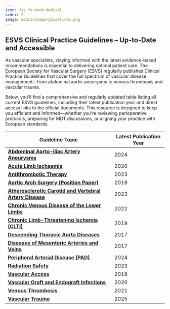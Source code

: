 ```yaml
---
icon: fas fa-book-medical
order: 2
image: media/image/guidelines.png
---
```

## ESVS Clinical Practice Guidelines – Up-to-Date and Accessible  

As vascular specialists, staying informed with the latest evidence-based recommendations is essential to delivering optimal patient care. The European Society for Vascular Surgery (ESVS) regularly publishes Clinical Practice Guidelines that cover the full spectrum of vascular disease management—from abdominal aortic aneurysms to venous thrombosis and vascular trauma.

Below, you'll find a comprehensive and regularly updated table listing all current ESVS guidelines, including their latest publication year and direct access links to the official documents. This resource is designed to keep you efficient and informed—whether you're reviewing perioperative protocols, preparing for MDT discussions, or aligning your practice with European standards.

| Guideline Topic                                         | Latest Publication Year |
|--------------------------------------------------------|-------------------------|
| [**Abdominal Aorto-iliac Artery Aneurysms**](https://esvs.org/wp-content/uploads/2024/05/ESVS-2024-AAA-GL_11zon.pdf)             | 2024                    |
| [**Acute Limb Ischaemia**](https://esvs.org/wp-content/uploads/2021/08/Acute-Limb-Ischaemia-Feb-2020.pdf)                               | 2020                    |
| [**Antithrombotic Therapy**](https://esvs.org/wp-content/uploads/2023/09/Antithrombotic-Therapy-2023.pdf)                             | 2023                    |
| [**Aortic Arch Surgery (Position Paper)**](https://esvs.org/wp-content/uploads/2021/08/Consensus-document-ESVS-EATCS-Aortic-Arch.pdf)               | 2019                    |
| [**Atherosclerotic Carotid and Vertebral Artery Disease**](https://esvs.org/wp-content/uploads/2022/10/2023-CPG-on-the-Management-of-Atherosclerotic-Carotid-and-Vertebral-Artery-Disease.pdf) | 2023                  |
| [**Chronic Venous Disease of the Lower Limbs**](https://esvs.org/wp-content/uploads/2022/02/2022-CVD-guidelines-extensive-version-24.01.2022-1.pdf)          | 2022                    |
| [**Chronic Limb-Threatening Ischemia (CLTI)**](https://esvs.org/wp-content/uploads/2021/08/CLTI-Guidelines-ESVS-SVS-WFVS.pdf)           | 2019                    |
| [**Descending Thoracic Aorta Diseases**](https://esvs.org/wp-content/uploads/2021/08/Descending-Thoracic-Aorta-Diseases-2017.pdf)                 | 2017                    |
| [**Diseases of Mesenteric Arteries and Veins**](https://esvs.org/wp-content/uploads/2021/08/Disease-of-Mesenteric-Arteries-and-Veins-2017.pdf)          | 2017                    |
| [**Peripheral Arterial Disease (PAD)**](https://esvs.org/wp-content/uploads/2024/01/PAD-2024-Guidelines.pdf)                  | 2024                    |
| [**Radiation Safety**](https://esvs.org/wp-content/uploads/2023/09/Radiation-Safety-2023-Guidelines.pdf)                                   | 2023                    |
| [**Vascular Access**](https://esvs.org/wp-content/uploads/2021/08/Vascular-Access-2018.pdf)                                    | 2018                    |
| [**Vascular Graft and Endograft Infections**](https://esvs.org/wp-content/uploads/2021/08/Managemen-of-Vascular-Graft-and-Endograft-Infections-Mar-2020.pdf)            | 2020                    |
| [**Venous Thrombosis**](https://esvs.org/wp-content/uploads/2021/08/Venous-thrombosis-guidelines-2021-1.pdf)                                  | 2021                    |
| [**Vascular Trauma**](https://esvs.org/wp-content/uploads/2025/01/2025-Vascular-Trauma-Guidelines.pdf)                                    | 2025                    |
